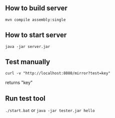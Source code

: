 ## How to build server
`mvn compile assembly:single`

## How to start server
`java -jar server.jar`

## Test manually 
`curl -v "http://localhost:8080/mirror?test=key"`

returns "key"

## Run test tool
`./start.bat` or `java -jar tester.jar hello `